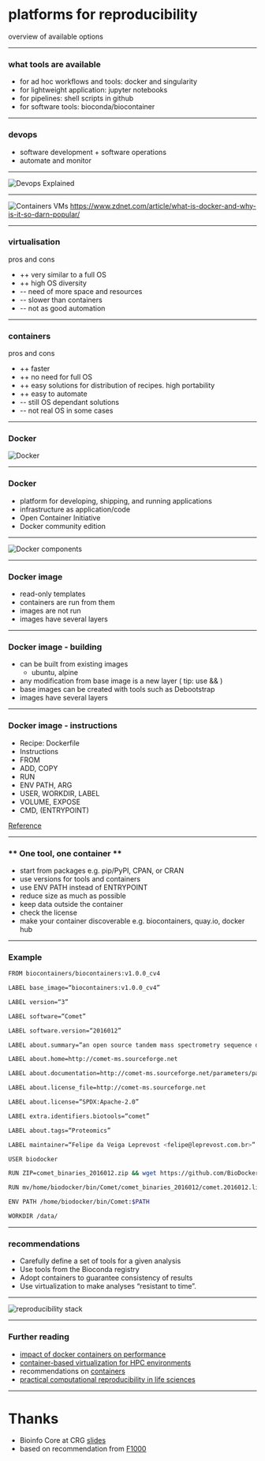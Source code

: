 # platforms for reproducibility 

overview of available options

---

### what tools are available 

- for ad hoc workflows and tools: docker and singularity
- for lightweight application: jupyter notebooks
- for pipelines: shell scripts in github   
- for software tools: bioconda/biocontainer  

---
### devops 

- software development + software operations
- automate and monitor

---

![Devops Explained](https://hostadvice.com/wp-content/uploads/2018/03/devopsext.jpg)

---

![Containers VMs](https://zdnet2.cbsistatic.com/hub/i/r/2017/05/08/af178c5a-64dd-4900-8447-3abd739757e3/resize/770xauto/78abd09a8d41c182a28118ac0465c914/docker-vm-container.png)
https://www.zdnet.com/article/what-is-docker-and-why-is-it-so-darn-popular/

---

### virtualisation
pros and cons

- ++ very similar to a full OS
- ++ high OS diversity
- -- need of more space and resources
- -- slower than containers
- -- not as good automation

---

### containers
pros and cons

- ++ faster
- ++ no need for full OS
- ++ easy solutions for distribution of recipes. high portability
- ++ easy to automate
- -- still OS dependant solutions
- -- not real OS in some cases

---

### Docker

![Docker](https://msdnshared.blob.core.windows.net/media/2017/10/docker.png)

---

### Docker

- platform for developing, shipping, and running applications
- infrastructure as application/code
- Open Container Initiative
- Docker community edition

---

![Docker components](https://docs.docker.com/engine/images/architecture.svg)

---

### Docker image

- read-only templates
- containers are run from them
- images are not run
- images have several layers

---

### Docker image - building

- can be built from existing images
  - ubuntu, alpine
- any modification from base image is a new layer ( tip: use && )
- base images can be created with tools such as Debootstrap
- images have several layers
---

### Docker image - instructions

- Recipe: Dockerfile
- Instructions
- FROM
- ADD, COPY
- RUN
- ENV PATH, ARG
- USER, WORKDIR, LABEL
- VOLUME, EXPOSE
- CMD, (ENTRYPOINT)

[Reference](https://docs.docker.com/engine/reference/builder/)

---

### ** One tool, one container **

- start from packages e.g. pip/PyPI, CPAN, or CRAN
- use versions for tools and containers
- use ENV PATH instead of ENTRYPOINT
- reduce size as much as possible
- keep data outside the container
- check the license
- make your container discoverable e.g. biocontainers, quay.io, docker hub

---

### Example

```bash
FROM biocontainers/biocontainers:v1.0.0_cv4

LABEL base_image=“biocontainers:v1.0.0_cv4”

LABEL version=“3”

LABEL software=“Comet”

LABEL software.version=“2016012”

LABEL about.summary=“an open source tandem mass spectrometry sequence database search tool”

LABEL about.home=http://comet-ms.sourceforge.net

LABEL about.documentation=http://comet-ms.sourceforge.net/parameters/parameters_2016010

LABEL about.license_file=http://comet-ms.sourceforge.net

LABEL about.license=“SPDX:Apache-2.0”

LABEL extra.identifiers.biotools=“comet”

LABEL about.tags=“Proteomics”

LABEL maintainer=“Felipe da Veiga Leprevost <felipe@leprevost.com.br>”

USER biodocker

RUN ZIP=comet_binaries_2016012.zip && wget https://github.com/BioDocker/software-archive/releases/download/Comet/$ZIP-O/tmp/$ZIP&&unzip/tmp/$ZIP-d/home/biodocker/bin/Comet/&&chmod-R 755/home/biodocker/bin/Comet/*&&rm/tmp/$ZIP

RUN mv/home/biodocker/bin/Comet/comet_binaries_2016012/comet.2016012.linux.exe/home/biodocker/bin/Comet/comet

ENV PATH /home/biodocker/bin/Comet:$PATH

WORKDIR /data/
```
---
### recommendations ###

- Carefully define a set of tools for a given analysis
- Use tools from the Bioconda registry
- Adopt containers to guarantee consistency of results
- Use virtualization to make analyses “resistant to time”.

---

![reproducibility stack](https://www.bits.vib.be/templates/protostar-material/images/vib_notag_neg_rgb.jpg)

---

### Further reading ###

- [impact of docker containers on performance](https://peerj.com/articles/1273/)
- [container-based virtualization for HPC environments](https://arxiv.org/abs/1709.10140)
- recommendations on [containers](https://f1000research.com/articles/7-742/v1)
- [practical computational reproducibility in life sciences](https://www.biorxiv.org/content/early/2017/10/11/200683)

---

# Thanks

- Bioinfo Core at CRG  [slides](https://github.com/biocorecrg/C4LWG-2018/tree/master/slides)
- based on recommendation from [F1000](https://f1000research.com/articles/7-742/v1)
